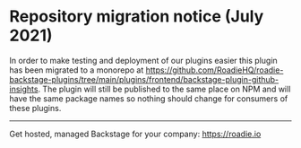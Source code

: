 # Repository migration notice (July 2021)

In order to make testing and deployment of our plugins easier this plugin has been migrated to a monorepo at
https://github.com/RoadieHQ/roadie-backstage-plugins/tree/main/plugins/frontend/backstage-plugin-github-insights. The plugin
will still be published to the same place on NPM and will have the same package names so nothing should change for
consumers of these plugins.

---
Get hosted, managed Backstage for your company: https://roadie.io
